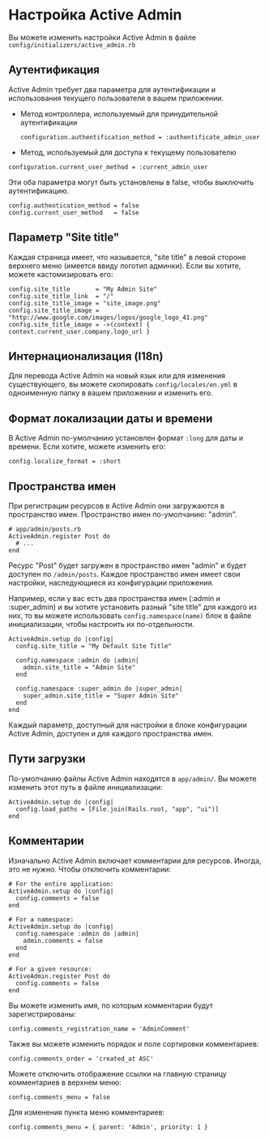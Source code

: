 # Настройка  Active Admin

Вы можете изменить настройки Active Admin в файле ```config/initializers/active_admin.rb```

## Аутентификация

Active Admin требует два параметра для аутентификации и использования текущего пользователя в вашем приложении.

* Метод контроллера, используемый для принудительной аутентификации

	```configuration.authentification_method = :authentificate_admin_user```

* Метод, используемый для доступа к текущему пользователю

```configuration.current_user_method = :current_admin_user```

Эти оба параметра могут быть установлены в false, чтобы выключить аутентификацию.

```
config.authentication_method = false
config.current_user_method   = false
```

## Параметр "Site title"

Каждая страница имеет, что называется, "site title" в левой стороне верхнего меню (имеется ввиду логотип админки). Если вы хотите,  можете кастомизировать его:

```
config.site_title       = "My Admin Site"
config.site_title_link  = "/"
config.site_title_image = "site_image.png"
config.site_title_image = "http://www.google.com/images/logos/google_logo_41.png"
config.site_title_image = ->(context) { context.current_user.company.logo_url }
```

## Интернационализация (I18n)

Для перевода Active Admin на новый язык или для изменения существующего, вы можете скопировать ```config/locales/en.yml```  в одноименную папку в вашем приложении и изменить его.

## Формат локализации даты и времени

В Active Admin по-умолчанию установлен формат ```:long``` для даты и времени. Если хотите, можете изменить его:

```
config.localize_format = :short
```

## Пространства имен

При регистрации ресурсов в Active Admin они загружаются в пространство имен. Пространство имен по-умолчанию: "admin".

```
# app/admin/posts.rb
ActiveAdmin.register Post do
  # ...
end
```

 Ресурс "Post" будет загружен в пространство имен "admin" и будет доступен по ```/admin/posts```.  Каждое пространство имен имеет свои настройки, наследующиеся из конфигурации приложения.

Например, если у вас есть два пространства имен (:admin и :super_admin) и вы хотите установить разный "site title" для каждого из них, то вы можете использовать ```config.namespace(name)```  блок в файле инициализации, чтобы настроить их по-отдельности.

```
ActiveAdmin.setup do |config|
  config.site_title = "My Default Site Title"

  config.namespace :admin do |admin|
    admin.site_title = "Admin Site"
  end

  config.namespace :super_admin do |super_admin|
    super_admin.site_title = "Super Admin Site"
  end
end
```

Каждый параметр, доступный для настройки в блоке конфигурации Active Admin, доступен и для каждого пространства имен.

##  Пути загрузки

По-умолчанию файлы Active Admin находятся в ```app/admin/```. Вы можете изменить этот путь в файле инициализации:

    ActiveAdmin.setup do |config|
      config.load_paths = [File.join(Rails.root, "app", "ui")]
    end
   

Комментарии
-----------

Изначально Active Admin включает комментарии для ресурсов. Иногда, это не нужно. Чтобы отключить комментарии:

    # For the entire application:
    ActiveAdmin.setup do |config|
      config.comments = false
    end
    
    # For a namespace:
    ActiveAdmin.setup do |config|
      config.namespace :admin do |admin|
        admin.comments = false
      end
    end
    
    # For a given resource:
    ActiveAdmin.register Post do
      config.comments = false
    end

Вы можете изменить имя, по которым комментарии будут зарегистрированы:

    config.comments_registration_name = 'AdminComment'

Также вы можете изменить порядок и поле сортировки комментариев:

    config.comments_order = 'created_at ASC'

Можете отключить отображение ссылки на главную страницу комментариев в верхнем меню:

    config.comments_menu = false

Для изменения пункта меню комментариев:

    config.comments_menu = { parent: 'Admin', priority: 1 }